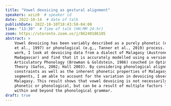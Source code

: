 ```yaml
---
title: "Vowel devoicing as gestural alignment"
speakers: aziz0  # speaker id
date: 2022-10-14  # date of talk
publishDate: 2022-10-10T18:43:58-04:00
time: "13:30"  # Time of talk (HH:MM 24-hr)
zoom: https://utoronto.zoom.us/j/86240186105
abstract: >
    Vowel devoicing has been variably described as a purely phonetic (e.g., Jun
    et al., 1997) or phonological (e.g,, Tanner et al., 2019) process. In this
    work, I look at devoicing data from a dialect of Malagasy (Austronesian,
    Madagascar) and find that it is accurately modelled using a version of
    Articulatory Phonology (Browman & Goldstein, 1986) couched in Optimality
    Theory (Gafos, 2002; Hall 2003). By considering phonological alignment
    constraints as well as the inherent phonetic properties of Malagasy
    segments, I am able to account for the variation in devoicing observed in
    Malagasy. This result shows that vowel devoicing is not necessarily purely
    phonetic or phonological, but can be a result of multiple factors from
    within and beyond the phonological grammar.
draft: true
---
```

<!-- Content here will show up after meeting details and before abstract -->